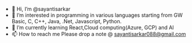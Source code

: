 - 👋 Hi, I’m @sayantisarkar
- 👀 I’m interested in programming in various languages starting from GW Basic, C, C++, Java, .Net, Javascript, Python.
- 🌱 I’m currently learning React,Cloud computing(Azure, GCP) and AI
- 📫 How to reach me Please drop a note @ sayantisarkar088@gmail.com

<!---
sayantisarkar/sayantisarkar is a ✨ special ✨ repository because its `README.md` (this file) appears on your GitHub profile.
You can click the Preview link to take a look at your changes.
--->
